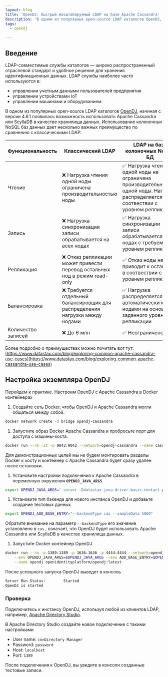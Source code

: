 ```yaml
---
layout: blog
title: 'OpenDJ: быстрый масштабируемый LDAP на базе Apache Cassandra'
description: 'В одном из популярных open-source LDAP каталогов OpenDJ, начиная с версии 4.6.1 появилась возможность использовать Apache Cassandra или ScyllaDB в качестве хранилища данных. Это позволяет использовать преимущества производительности и масштабируемости колоночных NoSQL БД по сравнению с классическими LDAP каталогами. В данной статье мы развернем инстанс OpenDJ на базе Apache Cassandra.'
tags: 
  - opendj

---
```


## Введение

LDAP-совместимые службы каталогов — широко распространенный отраслевой стандарт и удобное решение для хранения идентификационных данных. LDAP службы наиболее часто используются в: 

- управлении учетным данными пользователей предприятия
- управлении устройствами IoT
- управлении машинами и оборудованием

В одном из популярных open-source LDAP каталогов [OpenDJ](https://github.com/OpenIdentityPlatform/OpenDJ), начиная с версии 4.6.1 появилась возможность использовать Apache Cassandra или ScyllaDB в качестве хранилища данных. Использование колоночных NoSQL баз данных дает несколько важных преимущество по сравнению с классическими LDAP:

| Функциональность | Классический LDAP | LDAP на базе колоночных NoSQL БД |
| --- | --- | --- |
| Чтение | ❌ Нагрузка чтения одной ноды ограничена производительностью ноды | ✅ Нагрузка чтения с одной ноды не ограничена производительностью одной ноды. Нагрузка распределяется в соотвествии с уровнем репликации. |
| Запись | ❌ Нагрузка синхронизации записи обрабатывается на всех нодах | ✅ Нагрузка синхронизации записи обрабатывается на нодах с требуемым уровнем репликации |
| Репликация | ❌ Отказ репликации может привести перевод остальных нод в режим read-only | ✅ Отказ ноды не приводит к остановке в соотвествии с уровнем репликации  |
| Балансировка | ❌ Требуется отдельный балансировщик для распределения нагрузки между нодами | ✅ Нагрузка распределяется автоматически между нодами на основании заданного уровня репликации |
| Количество записей | ❌ До 6 млн | ✅ Неограничено |

Более подробно о преимуществах можно почитать вот тут: [https://www.datastax.com/blog/exploring-common-apache-cassandra-use-cases](https://www.datastax.com/blog/exploring-common-apache-cassandra-use-cases)

## Настройка экземпляра OpenDJ

Перейдем к практике. Настроим OpenDJ с Apache Cassandra в Docker контейнерах

1. Создайте сеть Docker, чтобы OpenDJ и Apache Cassandra могли общаться между собой.

```bash
docker network create -d bridge opendj-cassandra
```

1. Запустите образ Docker Apache Cassandra и пробросьте порт для доступа с машины-хоста. 

```bash
docker run --rm -it -p 9042:9042 --network=opendj-cassandra --name cassandra cassandra
```

Для демонстрационных целей мы не будем монтировать разделы Docker к хосту и контейнер с Apache Cassandra будет сразу удален после остановки.

1. Установите настройки подключения к Apache Cassandra в переменную окружения **`OPENDJ_JAVA_ARGS`**

```bash
export OPENDJ_JAVA_ARGS="-server -Ddatastax-java-driver.basic.contact-points.0=cassandra:9042 -Ddatastax-java-driver.basic.load-balancing-policy.local-datacenter=datacenter1"
```

1. Установите тип бэкенда для нового инстанса OpenDJ и добавьте создание тестовых данных

```bash
export OPENDJ_ADD_BASE_ENTRY="--backendType cas --sampleData 5000"
```

Обратите внимание на параметр `--backendType` его значение установлено в `cas` , означает, что OpenDJ будет использовать Apache Cassandra или ScyllaDB в качестве хранилища данных.

1. Запустите Docker контейнер OpenDJ

```bash
docker run --rm -p 1389:1389 -p 1636:1636 -p 4444:4444 --network=opendj-cassandra \
    --env OPENDJ_JAVA_ARGS=$OPENDJ_JAVA_ARGS --env ADD_BASE_ENTRY=$OPENDJ_ADD_BASE_ENTRY \
    --name opendj openidentityplatform/opendj:latest
```

После успешного запуска OpenDJ выведет в консоль

```bash
Server Run Status:        Started
OpenDJ is started
```

### Проверка

Подключитесь к инстансу OpenDJ, используя любой из клиентов LDAP, например, [Apache Directory Studio](https://www.notion.so/published-OpenAM-Active-Directory-bcca59b1bbd846a28f8a434ac9254263?pvs=21).

В Apache Directory Studio создайте новое подключение с такими настройками

- User name: `cn=Directory Manager`
- Password: `password`
- Host: `localhost`
- Port: `1389`

После подключения к OpenDJ, вы увидите в консоли созданные тестовые записи.
